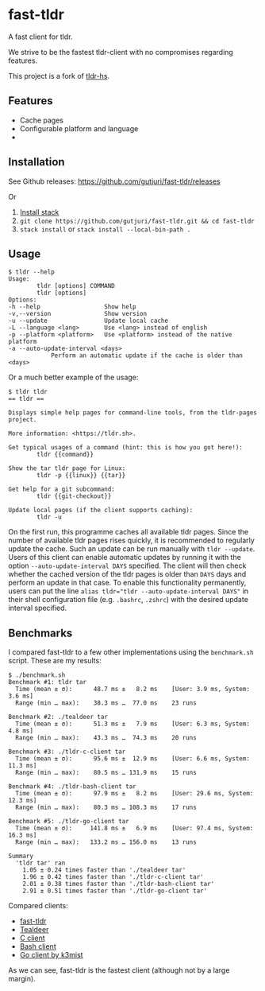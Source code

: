 # fast-tldr

A fast client for tldr.

We strive to be the fastest tldr-client with no compromises regarding features.

This project is a fork of [tldr-hs](https://github.com/psibi/tldr-hs/).

## Features

- Cache pages
- Configurable platform and language
- 

## Installation

See Github releases: https://github.com/gutjuri/fast-tldr/releases

Or

1. [Install stack](https://docs.haskellstack.org/en/stable/README/#how-to-install)
2. `git clone https://github.com/gutjuri/fast-tldr.git && cd fast-tldr`
2. `stack install` or `stack install --local-bin-path .` 

## Usage

``` shellsession
$ tldr --help
Usage:
        tldr [options] COMMAND
        tldr [options]
Options:
-h --help                  Show help
-v,--version               Show version
-u --update                Update local cache
-L --language <lang>       Use <lang> instead of english
-p --platform <platform>   Use <platform> instead of the native platform
-a --auto-update-interval <days>
            Perform an automatic update if the cache is older than <days>
```

Or a much better example of the usage:

``` shellsession
$ tldr tldr
== tldr ==

Displays simple help pages for command-line tools, from the tldr-pages project.

More information: <https://tldr.sh>.

Get typical usages of a command (hint: this is how you got here!):
        tldr {{command}}

Show the tar tldr page for Linux:
        tldr -p {{linux}} {{tar}}

Get help for a git subcommand:
        tldr {{git-checkout}}

Update local pages (if the client supports caching):
        tldr -u
```

On the first run, this programme caches all available tldr pages. 
Since the number of available tldr pages rises quickly, it is recommended to regularly update the cache. 
Such an update can be run manually with `tldr --update`. 
Users of this client can enable automatic updates by running it with the option `--auto-update-interval DAYS` specified.
The client will then check whether the cached version of the tldr pages is older than `DAYS` days and perform an update in that case.
To enable this functionality permanently, users can put the line `alias tldr="tldr --auto-update-interval DAYS"` in their shell configuration file (e.g. `.bashrc`, `.zshrc`) with the desired update interval specified.

## Benchmarks

I compared fast-tldr to a few other implementations using the `benchmark.sh` script. These are my results:

```shellsession
$ ./benchmark.sh
Benchmark #1: tldr tar
  Time (mean ± σ):      48.7 ms ±   8.2 ms    [User: 3.9 ms, System: 3.6 ms]
  Range (min … max):    38.3 ms …  77.0 ms    23 runs
 
Benchmark #2: ./tealdeer tar
  Time (mean ± σ):      51.3 ms ±   7.9 ms    [User: 6.3 ms, System: 4.8 ms]
  Range (min … max):    43.3 ms …  74.3 ms    20 runs
 
Benchmark #3: ./tldr-c-client tar
  Time (mean ± σ):      95.6 ms ±  12.9 ms    [User: 6.6 ms, System: 11.3 ms]
  Range (min … max):    80.5 ms … 131.9 ms    15 runs
 
Benchmark #4: ./tldr-bash-client tar
  Time (mean ± σ):      97.9 ms ±   8.2 ms    [User: 29.6 ms, System: 12.3 ms]
  Range (min … max):    80.3 ms … 108.3 ms    17 runs
 
Benchmark #5: ./tldr-go-client tar
  Time (mean ± σ):     141.8 ms ±   6.9 ms    [User: 97.4 ms, System: 16.3 ms]
  Range (min … max):   133.2 ms … 156.0 ms    13 runs
 
Summary
  'tldr tar' ran
    1.05 ± 0.24 times faster than './tealdeer tar'
    1.96 ± 0.42 times faster than './tldr-c-client tar'
    2.01 ± 0.38 times faster than './tldr-bash-client tar'
    2.91 ± 0.51 times faster than './tldr-go-client tar'
```

Compared clients:
- [fast-tldr](https://github.com/gutjuri/fast-tldr/)
- [Tealdeer](https://github.com/dbrgn/tealdeer/)
- [C client](https://github.com/tldr-pages/tldr-cpp-client)
- [Bash client](https://github.com/pepa65/tldr-bash-client)
- [Go client by k3mist](https://github.com/k3mist/tldr/)

As we can see, fast-tldr is the fastest client (although not by a large margin).